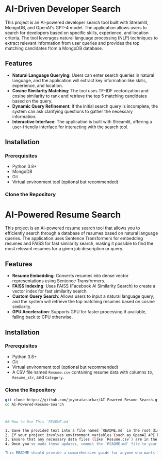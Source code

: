 # AI-Driven Developer Search

This project is an AI-powered developer search tool built with Streamlit, MongoDB, and OpenAI's GPT-4 model. The application allows users to search for developers based on specific skills, experience, and location criteria. The tool leverages natural language processing (NLP) techniques to extract relevant information from user queries and provides the top matching candidates from a MongoDB database.

## Features

- **Natural Language Querying**: Users can enter search queries in natural language, and the application will extract key information like skills, experience, and location.
- **Cosine Similarity Matching**: The tool uses TF-IDF vectorization and cosine similarity to rank and retrieve the top 5 matching candidates based on the query.
- **Dynamic Query Refinement**: If the initial search query is incomplete, the system can ask clarifying questions to gather the necessary information.
- **Interactive Interface**: The application is built with Streamlit, offering a user-friendly interface for interacting with the search tool.

## Installation

### Prerequisites

- Python 3.8+
- MongoDB
- Git
- Virtual environment tool (optional but recommended)

### Clone the Repository

# AI-Powered Resume Search

This project is an AI-powered resume search tool that allows you to efficiently search through a database of resumes based on natural language queries. The application uses Sentence Transformers for embedding resumes and FAISS for fast similarity search, making it possible to find the most relevant resumes for a given job description or query.

## Features

- **Resume Embedding**: Converts resumes into dense vector representations using Sentence Transformers.
- **FAISS Indexing**: Uses FAISS (Facebook AI Similarity Search) to create a vector index for fast similarity search.
- **Custom Query Search**: Allows users to input a natural language query, and the system will retrieve the top matching resumes based on cosine similarity.
- **GPU Acceleration**: Supports GPU for faster processing if available, falling back to CPU otherwise.

## Installation

### Prerequisites

- Python 3.8+
- Git
- Virtual environment tool (optional but recommended)
- A CSV file named `Resume.csv` containing resume data with columns `ID`, `Resume_str`, and `Category`.

### Clone the Repository

```bash
git clone https://github.com/joybratasarkar/AI-Powered-Resume-Search.git
cd AI-Powered-Resume-Search



## How to Use This `README.md`

1. Save the provided text into a file named `README.md` in the root directory of your project.
2. If your project involves environment variables (such as OpenAI API keys or MongoDB connection strings), make sure to replace any placeholder text like `your_openai_api_key` and `your_mongo_connection_string` with the actual values in your `.env` file.
3. Ensure that any necessary data files (like `Resume.csv`) are in the correct format as described in the README.
4. Once you've made these updates, commit the `README.md` file to your repository and push it to GitHub.

This README should provide a comprehensive guide for anyone who wants to understand, set up, and use your project, whether it's for AI-Powered Developer Search or AI-Powered Resume Search.



